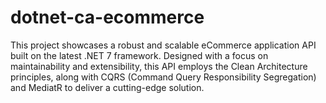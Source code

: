 # dotnet-ca-ecommerce
This project showcases a robust and scalable eCommerce application API built on the latest .NET 7 framework. Designed with a focus on maintainability and extensibility, this API employs the Clean Architecture principles, along with CQRS (Command Query Responsibility Segregation) and MediatR to deliver a cutting-edge solution.
